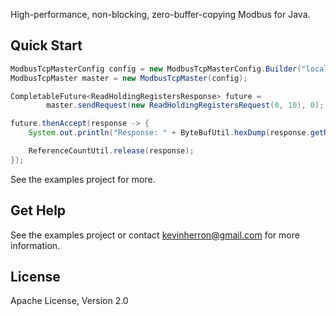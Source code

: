 High-performance, non-blocking, zero-buffer-copying Modbus for Java.

Quick Start
--------
```java
ModbusTcpMasterConfig config = new ModbusTcpMasterConfig.Builder("localhost").build();
ModbusTcpMaster master = new ModbusTcpMaster(config);

CompletableFuture<ReadHoldingRegistersResponse> future =
        master.sendRequest(new ReadHoldingRegistersRequest(0, 10), 0);

future.thenAccept(response -> {
    System.out.println("Response: " + ByteBufUtil.hexDump(response.getRegisters()));

    ReferenceCountUtil.release(response);
});
```

See the examples project for more.
  
Get Help
--------

See the examples project or contact kevinherron@gmail.com for more information.


License
--------

Apache License, Version 2.0
